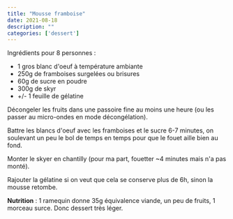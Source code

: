 ```yaml
---
title: "Mousse framboise"
date: 2021-08-18
description: ""
categories: ['dessert']
---
```


Ingrédients pour 8 personnes :
- 1 gros blanc d'oeuf à température ambiante
- 250g de framboises surgelées ou brisures
- 60g de sucre en poudre
- 300g de skyr
- +/- 1 feuille de gélatine

Décongeler les fruits dans une passoire fine au moins une heure (ou les passer au micro-ondes en mode décongélation).

Battre les blancs d'oeuf avec les framboises et le sucre 6-7 minutes, on soulevant un peu le bol de temps en temps pour que le fouet aille bien au fond.

Monter le skyer en chantilly (pour ma part, fouetter ~4 minutes mais n'a pas monté).

Rajouter la gélatine si on veut que cela se conserve plus de 6h, sinon la mousse retombe.

**Nutrition** : 1 ramequin donne 35g équivalence viande, un peu de fruits, 1 morceau surce.
Donc dessert très léger.